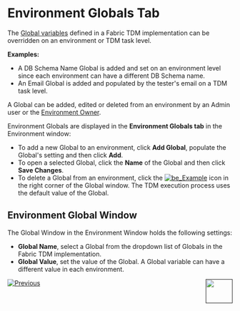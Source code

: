 # Environment Globals Tab

The [Global variables](/articles/08_globals/01_globals_overview.md) defined in a Fabric TDM implementation can be overridden on an environment or TDM task level. 

**Examples:**

- A DB Schema Name Global is added and set on an environment level since each environment can have a different DB Schema name.
- An Email Global is added and populated by the tester's email on a TDM task level.

A Global can be added, edited or deleted from an environment by an Admin user or the [Environment Owner](08_environment_window_general_information.md#environment-owners).  

Environment Globals are displayed in the **Environment Globals tab** in the Environment window:

- To add a new Global to an environment, click **Add Global**, populate the Global's setting and then click **Add**.
- To open a selected Global, click the **Name** of the Global and then click **Save Changes**. 
- To delete a Global from an environment, click the [![be_Example](https://github.com/k2view-academy/K2View-Academy/raw/Academy_6.4_TDM/articles/TDM/tdm_gui/images/delete_icon.png)](https://github.com/k2view-academy/K2View-Academy/blob/Academy_6.4_TDM/articles/TDM/tdm_gui/images/delete_icon.png) icon in the right corner of the Global window. The TDM execution process uses the default value of the Global.

## Environment Global Window 

The Global Window in the Environment Window holds the following settings:

- **Global Name**, select a Global from the dropdown list of Globals in the Fabric TDM implementation.
- **Global Value**, set the value of the Global. A Global variable can have a different value in each environment. 



 [![Previous](/articles/images/Previous.png)](11_environment_products_tab.md)[<img align="right" width="60" height="54" src="/articles/images/Next.png">]()

